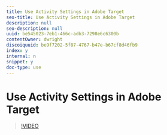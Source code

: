 ```yaml
---
title: Use Activity Settings in Adobe Target
seo-title: Use Activity Settings in Adobe Target
description: null
seo-description: null
uuid: be545023-7eb1-466c-adb3-7298e6c6300b
contentOwner: dwright
discoiquuid: be9f7202-5f87-4767-b47e-b67cf8d46fb9
index: y
internal: n
snippet: y
doc-type: use
---
```


# Use Activity Settings in Adobe Target

>[!VIDEO](https://video.tv.adobe.com/v/17381/?quality=12)